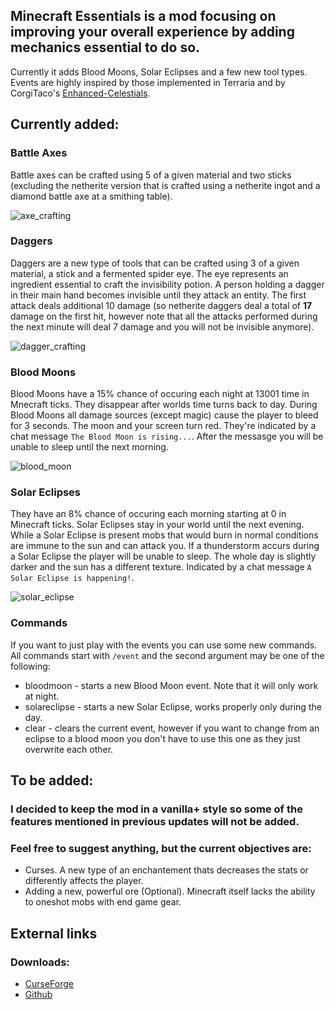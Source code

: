 ## Minecraft Essentials is a mod focusing on improving your overall experience by adding mechanics essential to do so.
Currently it adds Blood Moons, Solar Eclipses and a few new tool types. Events are highly inspired by those implemented 
in Terraria and by CorgiTaco's [Enhanced-Celestials](https://github.com/CorgiTaco/Enhanced-Celestials).

## Currently added:

### Battle Axes
Battle axes can be crafted using 5 of a given material and two sticks (excluding the netherite version that is crafted using a netherite ingot and a 
diamond battle axe at a smithing table).

![axe_crafting](https://media.discordapp.net/attachments/764445839955329034/834758097608114206/unknown.png)

### Daggers
Daggers are a new type of tools that can be crafted using 3 of a given material, a stick and a fermented spider eye. The eye represents an ingredient essential to craft the invisibility potion. A person holding a dagger in their main hand becomes invisible until they attack an entity. The first attack deals additional 10 damage (so netherite daggers deal a total of **17** damage on the first hit, however note that all the attacks performed during the next minute will deal 7 damage and you will not be invisible anymore).

![dagger_crafting](https://media.discordapp.net/attachments/764445839955329034/837036841571450930/unknown.png)

### Blood Moons
Blood Moons have a 15% chance of occuring each night at 13001 time in Mnecraft ticks. They disappear after worlds time turns back to day. During Blood Moons 
all damage sources (except magic) cause the player to bleed for 3 seconds. The moon and your screen turn red. They're indicated by a chat 
message `The Blood Moon is rising...`. After the messasge you will be unable to sleep until the next morning.

![blood_moon](https://media.discordapp.net/attachments/630092743124975656/834750956079939604/unknown.png?width=1300&height=676)

### Solar Eclipses
They have an 8% chance of occuring each morning starting at 0 in Minecraft ticks. Solar Eclipses stay in your world until the next evening. While a Solar Eclipse is present 
mobs that would burn in normal conditions are immune to the sun and can attack you. If a thunderstorm accurs during a Solar Eclipse the player will be unable to sleep. The whole day is slightly darker and the sun has a different texture. Indicated by a chat message `A Solar Eclipse is happening!`.

![solar_eclipse](https://media.discordapp.net/attachments/764445839955329034/835132067469328424/unknown.png?width=1301&height=676)

### Commands
If you want to just play with the events you can use some new commands. All commands start with `/event` and the second argument may be one of the following:
- bloodmoon - starts a new Blood Moon event. Note that it will only work at night.
- solareclipse - starts a new Solar Eclipse, works properly only during the day.
- clear - clears the current event, however if you want to change from an eclipse to a blood moon you don't have to use this one as they just overwrite each other.

## To be added:

### I decided to keep the mod in a vanilla+ style so some of the features mentioned in previous updates will not be added. 

### Feel free to suggest anything, but the current objectives are:
- Curses. A new type of an enchantement thats decreases the stats or differently affects the player.
- Adding a new, powerful ore (Optional). Minecraft itself lacks the ability to oneshot mobs with end game gear. 


## External links

### Downloads:
- [CurseForge](https://www.curseforge.com/minecraft/mc-mods/mcessentials)
- [Github](https://github.com/Feeeeddmmmeee/MinecraftEssentials/releases)
